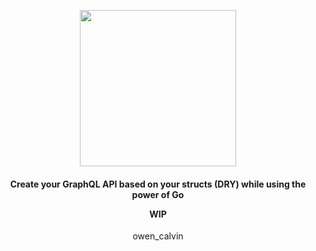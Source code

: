 <p align="center">
  <img width="250px" src="https://i.imgur.com/PoNI6mT.png">
</p>
<h4>
  <p align="center">
    Create your GraphQL API based on your structs (DRY) while using the power of Go
  </p>
  <p align="center">
    WIP
  </p>
</h4>
<p align="center">
  owen_calvin
</p>
